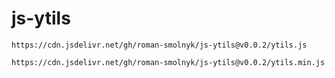 # js-ytils

```
https://cdn.jsdelivr.net/gh/roman-smolnyk/js-ytils@v0.0.2/ytils.js
```
```
https://cdn.jsdelivr.net/gh/roman-smolnyk/js-ytils@v0.0.2/ytils.min.js
```